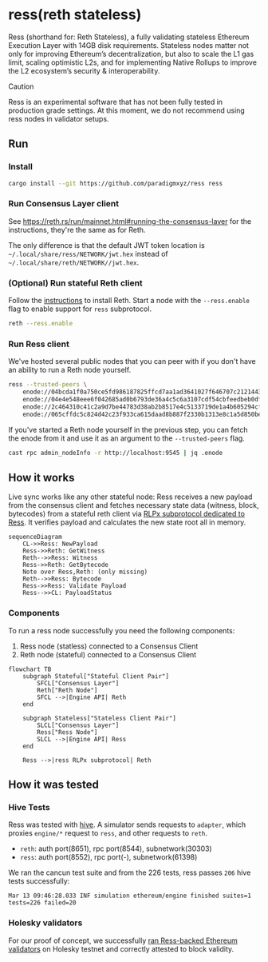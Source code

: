 # ress(reth stateless)

Ress (shorthand for: Reth Stateless), a fully validating stateless Ethereum Execution Layer with 14GB disk requirements.
Stateless nodes matter not only for improving Ethereum’s decentralization, but also to scale the L1 gas limit,
scaling optimistic L2s, and for implementing Native Rollups to improve the L2 ecosystem’s security & interoperability.

> [!CAUTION]
> Ress is an experimental software that has not been fully tested in production grade settings.
> At this moment, we do not recommend using ress nodes in validator setups.

## Run

### Install

```bash
cargo install --git https://github.com/paradigmxyz/ress ress
```

### Run Consensus Layer client

See https://reth.rs/run/mainnet.html#running-the-consensus-layer for the instructions, they're the same as for Reth.

The only difference is that the default JWT token location is `~/.local/share/ress/NETWORK/jwt.hex`
instead of `~/.local/share/reth/NETWORK//jwt.hex`.

### (Optional) Run stateful Reth client

Follow the [instructions](https://reth.rs/run/run-a-node.html) to install Reth.
Start a node with the `--ress.enable` flag to enable support for `ress` subprotocol.

```bash
reth --ress.enable
```

### Run Ress client

We've hosted several public nodes that you can peer with if you don't have an ability to run a Reth node yourself.

```bash
ress --trusted-peers \
    enode://04bcda1f0a750ce5fd986187825ffcd7aa1ad3641027f646707c2121443e85ae309e047f228c0067aac382f0c0cab21e91a2852e10b4f7724187b0185bb78b2b@100.126.2.26:30303,\
    enode://04e4e548eee6f042685ad0b6793de36a4c5c6a3107cdf54cbfeedbeb0df4138d4c65b534fb700072341098644eb5a6b125e63c36464d8f57c19b6e26ca36ae7c@100.75.245.88:30303,\
    enode://2c464310c41c2a9d7be44783d38ab2b8517e4c5133719de1a4b605294cfd201f33b2c5b4158054b171a3ba26837f85a97f6a8553622ea1033d70c98fc1b70fa0@69.67.151.138:30303,\
    enode://065cffdc5c824d42c23f933ca615daad8b887f2330b1313e8c1a5d850be93d3b6e95698d4f774bbf7b2639ac6d6d870645156eeb805bd3448107806cc0a6e5f9@69.67.151.138:30303
```

If you've started a Reth node yourself in the previous step, you can fetch the enode from it
and use it as an argument to the `--trusted-peers` flag.
```bash
cast rpc admin_nodeInfo -r http://localhost:9545 | jq .enode
```

## How it works

Live sync works like any other stateful node: Ress receives a new payload from the consensus client
and fetches necessary state data (witness, block, bytecodes) from a stateful reth client
via [RLPx subprotocol dedicated to Ress](https://github.com/paradigmxyz/reth/tree/main/crates/ress/protocol).
It verifies payload and calculates the new state root all in memory.

```mermaid
sequenceDiagram
    CL->>Ress: NewPayload
    Ress->>Reth: GetWitness
    Reth-->>Ress: Witness
    Ress->>Reth: GetBytecode
    Note over Ress,Reth: (only missing)
    Reth-->>Ress: Bytecode
    Ress->>Ress: Validate Payload
    Ress-->>CL: PayloadStatus
```

### Components

To run a ress node successfully you need the following components:
1. Ress node (statless) connected to a Consensus Client
2. Reth node (stateful) connected to a Consensus Client

```mermaid
flowchart TB
    subgraph Stateful["Stateful Client Pair"]
        SFCL["Consensus Layer"]
        Reth["Reth Node"]
        SFCL -->|Engine API| Reth
    end
    
    subgraph Stateless["Stateless Client Pair"]
        SLCL["Consensus Layer"]
        Ress["Ress Node"]
        SLCL -->|Engine API| Ress
    end

    Ress -->|ress RLPx subprotocol| Reth
```

## How it was tested

### Hive Tests 

Ress was tested with [hive](https://github.com/ethereum/hive).
A simulator sends requests to `adapter`, which proxies `engine/*` request to `ress`, and other requests to `reth`. 

- `reth`: auth port(8651), rpc port(8544), subnetwork(30303)
- `ress`: auth port(8552), rpc port(-), subnetwork(61398)

We ran the cancun test suite and from the 226 tests, ress passes `206` hive tests successfully:
```
Mar 13 09:46:28.033 INF simulation ethereum/engine finished suites=1 tests=226 failed=20
```

### Holesky validators
 For our proof of concept, we successfully [ran Ress-backed Ethereum validators](https://holesky.beaconcha.in/dashboard?validators=1919380,1919381,1919382,1919383,1919384,1919385,1919386,1919387,1919388,1919389#validators-table) on Holesky testnet and correctly attested to block validity.
